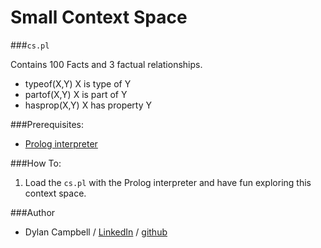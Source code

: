 # Small Context Space
###`cs.pl`

Contains 100 Facts and 3 factual relationships.

* typeof(X,Y) X is type of Y
* partof(X,Y) X is part of Y
* hasprop(X,Y) X has property Y

###Prerequisites:

* [Prolog interpreter](https://wwu-pi.github.io/tutorials/lectures/lsp/010_install_swi_prolog.html)

###How To:
1. Load the `cs.pl` with the Prolog interpreter and have fun exploring this context space.

###Author
* Dylan Campbell / [LinkedIn](www.linkedin.com/in/dylancharlescampbell) / [github](http://github.com/dcc023)